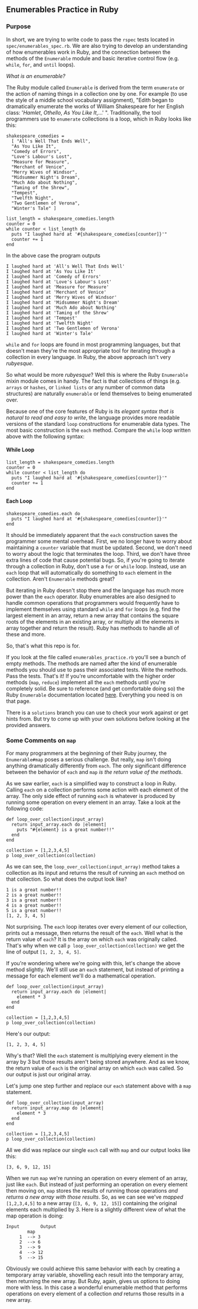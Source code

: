 ## Enumerables Practice in Ruby

### Purpose

In short, we are trying to write code to pass the `rspec` tests located in `spec/enumerables_spec.rb`. We are also trying to develop an understanding of how enumerables work in Ruby, and the connection between the methods of the `Enumerable` module and basic iterative control flow (e.g. `while`, `for`, and `until` loops).

*What is an enumerable?* 

The Ruby module called `Enumerable` is derived from the term `enumerate` or the action of naming things in a collection one by one. For example (to use the style of a middle school vocabulary assignment), "Edith began to dramatically enumerate the works of William Shakespeare for her English class: '*Hamlet*, *Othello*, *As You Like It*,...' ". Traditionally, the tool programmers use to `enumerate` collections is a loop, which in Ruby looks like this:
```
shakespeare_comedies =
  [ "All's Well That Ends Well",
  "As You Like It",
  "Comedy of Errors",
  "Love's Labour's Lost",
  "Measure for Measure",
  "Merchant of Venice",
  "Merry Wives of Windsor",
  "Midsummer Night's Dream",
  "Much Ado about Nothing",
  "Taming of the Shrew",
  "Tempest",
  "Twelfth Night",
  "Two Gentlemen of Verona",
  "Winter's Tale" ]

list_length = shakespeare_comedies.length
counter = 0
while counter < list_length do
  puts "I laughed hard at '#{shakespeare_comedies[counter]}'"
  counter += 1
end
```

In the above case the program outputs 
```
I laughed hard at 'All's Well That Ends Well'
I laughed hard at 'As You Like It'
I laughed hard at 'Comedy of Errors'
I laughed hard at 'Love's Labour's Lost'
I laughed hard at 'Measure for Measure'
I laughed hard at 'Merchant of Venice'
I laughed hard at 'Merry Wives of Windsor'
I laughed hard at 'Midsummer Night's Dream'
I laughed hard at 'Much Ado about Nothing'
I laughed hard at 'Taming of the Shrew'
I laughed hard at 'Tempest'
I laughed hard at 'Twelfth Night'
I laughed hard at 'Two Gentlemen of Verona'
I laughed hard at 'Winter's Tale'
```
`while` and `for` loops are found in most programming languages, but that doesn't mean they're the most appropriate tool for iterating through a collection in every language. In Ruby, the above approach isn't very *rubyesque*. 

So what would be more *rubyesque*? Well this is where the Ruby `Enumerable` mixin module comes in handy. The fact is that collections of things (e.g. `arrays` or `hashes`, or `linked lists` or any number of common data structures) are naturally `enumerable` or lend themselves to being enumerated over. 

Because one of the core features of Ruby is its *elegant syntax that is natural to read and easy to write*, the language provides more readable versions of the standard `loop` constructions for enumerable data types. The most basic construction is the `each` method. Compare the `while` loop written above with the following syntax:

#### While Loop
```
list_length = shakespeare_comedies.length
counter = 0
while counter < list_length do
  puts "I laughed hard at '#{shakespeare_comedies[counter]}'"
  counter += 1
end
```
#### Each Loop
```
shakespeare_comedies.each do
  puts "I laughed hard at '#{shakespeare_comedies[counter]}'"
end
```
It should be immediately apparent that the `each` construction saves the programmer some mental overhead. First, we no longer have to worry about maintaining a `counter` variable that must be updated. Second, we don't need to worry about the logic that terminates the loop. Third, we don't have three extra lines of code that cause potential bugs. So, if you're going to iterate through a collection in Ruby, don't use a `for` or `while` loop. Instead, use an `each` loop that will automatically do something to `each` element in the collection. Aren't `Enumerable` methods great?

But iterating in Ruby doesn't stop there and the language has much more power than the `each` operator. Ruby enumerables are also designed to handle common operations that programmers would frequently have to implement themselves using standard `while` and `for` loops (e.g. find the largest element in an array, return a new array that contains the square roots of the elements in an existing array, or multiply all the elements in array together and return the result). Ruby has methods to handle all of these and more.

So, that's what this repo is for.

If you look at the file called `enumerables_practice.rb` you'll see a bunch of empty methods. The methods are named after the kind of enumerable methods you should use to pass their associated tests. Write the methods. Pass the tests. That's it! If you're uncomfortable with the higher order methods (`map`, `reduce`) implement all the `each` methods until you're completely solid. Be sure to reference (and get comfortable doing so) the Ruby `Enumerable` documentation located [here](https://ruby-doc.org/core-2.4.2/Enumerable.html). Everything you need is on that page.

There is a `solutions` branch you can use to check your work against or get hints from. But try to come up with your own solutions before looking at the provided answers.

### Some Comments on `map`
For many programmers at the beginning of their Ruby journey, the `Enumerable#map` poses a serious challenge. But really, `map` isn't doing anything dramatically differently from `each`. The only significant difference between the behavior of `each` and `map` *is the return value of the methods*. 

As we saw earlier, `each` is a simplified way to construct a loop in Ruby. Calling `each` on a collection performs some action with each element of the array. The only side effect of running `each` is whatever is produced by running some operation on every element in an array. Take a look at the following code:
```
def loop_over_collection(input_array)
  return input_array.each do |element|
    puts "#{element} is a great number!!"
  end
end

collection = [1,2,3,4,5]
p loop_over_collection(collection)
```
As we can see, the `loop_over_collection(input_array)` method takes a collection as its input and returns the result of running an `each` method on that collection. So what does the output look like?
```
1 is a great number!!
2 is a great number!!
3 is a great number!!
4 is a great number!!
5 is a great number!!
[1, 2, 3, 4, 5]
```
Not surprising. The `each` loop iterates over every element of our collection, prints out a message, then returns the result of the `each`. Well what is the return value of `each`? It is the array on which `each` was originally called. That's why when we call `p loop_over_collection(collection)` we get the line of output `[1, 2, 3, 4, 5]`. 

If you're wondering where we're going with this, let's change the above method slightly. We'll still use an `each` statement, but instead of printing a message for each element we'll do a mathematical operation.
```
def loop_over_collection(input_array)
  return input_array.each do |element|
    element * 3
  end
end

collection = [1,2,3,4,5]
p loop_over_collection(collection)
```
Here's our output:
```
[1, 2, 3, 4, 5]
```
Why's that? Well the `each` statement is multiplying every element in the array by 3 but those results aren't being stored anywhere. And as we know, the return value of `each` is the original array on which `each` was called. So our output is just our original array. 

Let's jump one step further and replace our `each` statement above with a `map` statement. 
```
def loop_over_collection(input_array)
  return input_array.map do |element|
    element * 3
  end
end

collection = [1,2,3,4,5]
p loop_over_collection(collection)
```
All we did was replace our single `each` call with `map` and our output looks like this: 
```
[3, 6, 9, 12, 15]
```
When we run `map` we're running an operation on every element of an array, just like `each`. But instead of just performing an operation on every element then moving on, `map` stores the results of running those operations *and returns a new array with those results*. So, as we can see we've *mapped* `[1,2,3,4,5]` to a new array (`[3, 6, 9, 12, 15]`) containing the original elements each multiplied by 3. Here is a slightly different view of what the map operation is doing:
```
Input        Output
        map
     1  --> 3
     2  --> 6
     3  --> 9
     4  --> 12
     5  --> 15
```
Obviously we could achieve this same behavior with each by creating a temporary array variable, shovelling each result into the temporary array, then returning the new array. But Ruby, again, gives us options to doing more with less. In this case a wonderful enumerable method that performs operations on every element of a collection *and* returns those results in a new array. 
